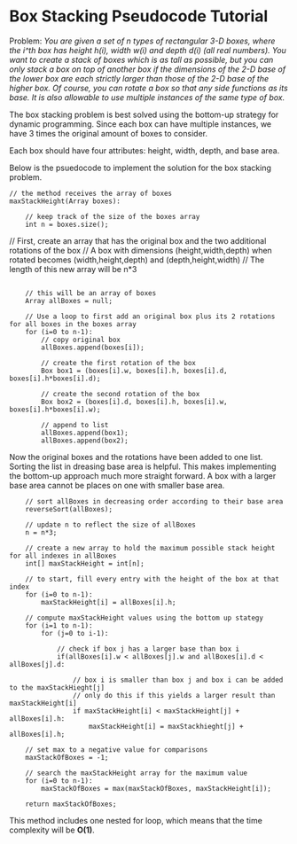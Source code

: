 # Box Stacking Pseudocode Tutorial

Problem: *You are given a set of n types of rectangular 3-D boxes, where the i^th box has height h(i), width w(i) and depth d(i) (all real numbers). You want to create a stack of boxes which is as tall as possible, but you can only stack a box on top of another box if the dimensions of the 2-D base of the lower box are each strictly larger than those of the 2-D base of the higher box. Of course, you can rotate a box so that any side functions as its base. It is also allowable to use multiple instances of the same type of box.*

The box stacking problem is best solved using the bottom-up strategy for dynamic programming. Since each box can have multiple instances, we have 3 times the original amount of boxes to consider.

Each box should have four attributes: height, width, depth, and base area.

Below is the psuedocode to implement the solution for the box stacking problem.

```
// the method receives the array of boxes
maxStackHeight(Array boxes):

	// keep track of the size of the boxes array
	int n = boxes.size();

```
// First, create an array that has the original box and the two additional rotations of the box
// A box with dimensions (height,width,depth) when rotated becomes (width,height,depth) and (depth,height,width)
// The length of this new array will be n*3
```

	// this will be an array of boxes
	Array allBoxes = null;

	// Use a loop to first add an original box plus its 2 rotations for all boxes in the boxes array
	for (i=0 to n-1):
		// copy original box
		allBoxes.append(boxes[i]);
		
		// create the first rotation of the box
		Box box1 = (boxes[i].w, boxes[i].h, boxes[i].d, boxes[i].h*boxes[i].d);

		// create the second rotation of the box
		Box box2 = (boxes[i].d, boxes[i].h, boxes[i].w, boxes[i].h*boxes[i].w);

		// append to list
		allBoxes.append(box1);
		allBoxes.append(box2);
```
Now the original boxes and the rotations have been added to one list. Sorting the list in dreasing base area is helpful. This makes implementing the bottom-up approach much more straight forward. A box with a larger base area cannot be places on one with smaller base area.
```	
	// sort allBoxes in decreasing order according to their base area
	reverseSort(allBoxes);
	
	// update n to reflect the size of allBoxes
	n = n*3;

	// create a new array to hold the maximum possible stack height for all indexes in allBoxes
	int[] maxStackHeight = int[n];

	// to start, fill every entry with the height of the box at that index
	for (i=0 to n-1):
		maxStackHeight[i] = allBoxes[i].h;

	// compute maxStackHeight values using the bottom up stategy
	for (i=1 to n-1):
		for (j=0 to i-1):
		
			// check if box j has a larger base than box i
			if(allBoxes[i].w < allBoxes[j].w and allBoxes[i].d < allBoxes[j].d:
			
				// box i is smaller than box j and box i can be added to the maxStackHieght[j]
				// only do this if this yields a larger result than maxStackHeight[i]
			 	if maxStackHeight[i] < maxStackHeight[j] + allBoxes[i].h:
				 	maxStackHeight[i] = maxStackhieght[j] + allBoxes[i].h;

	// set max to a negative value for comparisons
	maxStackOfBoxes = -1;

	// search the maxStackHeight array for the maximum value
	for (i=0 to n-1):
		maxStackOfBoxes = max(maxStackOfBoxes, maxStackHeight[i]);
		
	return maxStackOfBoxes;
```

This method includes one nested for loop, which means that the time complexity will be **O(1)**.
